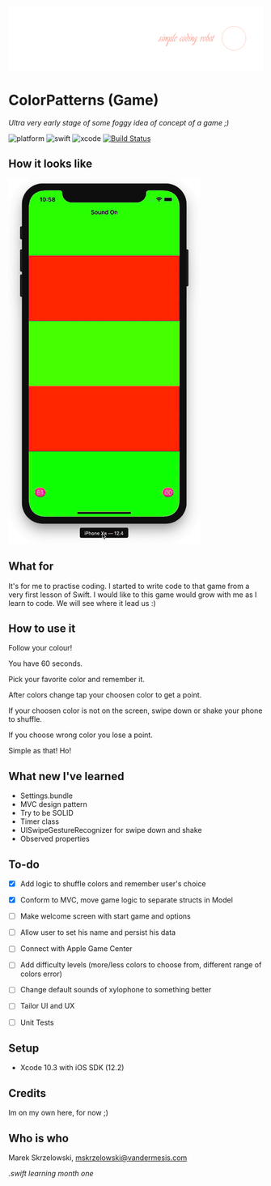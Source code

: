 ![logo](/Demo/logo.png)

# ColorPatterns (Game)

*Ultra very early stage of some foggy idea of concept of a game ;)*

![platform](https://img.shields.io/badge/platform-iOS-green.svg)
![swift](https://img.shields.io/badge/swift-5.0-orange.svg)
![xcode](https://img.shields.io/badge/xcode-10.2-blue.svg)
[![Build Status](https://travis-ci.org/vandermesis/ColorPatterns.svg?branch=master)](https://travis-ci.org/vandermesis/ColorPatterns)


## How it looks like
![animation](/Demo/animation.gif)

## What for

It's for me to practise coding. I started to write code to that game from a very first lesson of Swift.
I would like to this game would grow with me as I learn to code. We will see where it lead us :)

## How to use it

Follow your colour! 

You have 60 seconds. 

Pick your favorite color and remember it. 

After colors change tap your choosen color to get a point.

If your choosen color is not on the screen, swipe down or shake your phone to shuffle.

If you choose wrong color you lose a point.

Simple as that!
Ho!

## What new I've learned

- Settings.bundle
- MVC design pattern
- Try to be SOLID
- Timer class
- UISwipeGestureRecognizer for swipe down and shake
- Observed properties

## To-do

- [x] Add logic to shuffle colors and remember user's choice
- [x] Conform to MVC, move game logic to separate structs in Model
- [ ] Make welcome screen with start game and options
- [ ] Allow user to set his name and persist his data
- [ ] Connect with Apple Game Center
- [ ] Add difficulty levels (more/less colors to choose from, different range of colors error)
- [ ] Change default sounds of xylophone to something better

- [ ] Tailor UI and UX
- [ ] Unit Tests

## Setup

- Xcode 10.3 with iOS SDK (12.2)

## Credits

Im on my own here, for now ;)

## Who is who
Marek Skrzelowski, mskrzelowski@vandermesis.com

*.swift learning month one*
